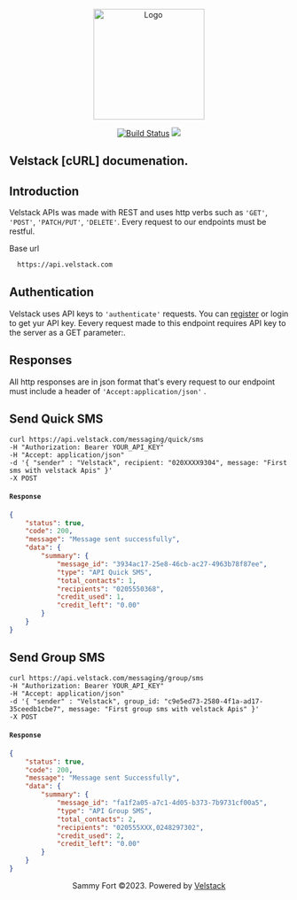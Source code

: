 <p align="center"><a href="https://mnotify.com" target="_blank"><img src="https://dashboard.velstack.com/build/images/velstack/logo-white.png" width="200" alt="  Logo"></a></p>

<p align="center">
<a href="https://github.com/sammyfort/mNotify-laravel"><img src="https://img.shields.io/badge/%3C%2F%3E-cURL%20-blue" alt="Build Status"></a>
<a href="https://packagist.org/packages/velstack/mnotify"><img src="https://img.shields.io/github/license/sammyfort/mNotify-laravel"></a>

 

</p>
 

## Velstack [cURL] documenation.

## Introduction
Velstack APIs was made with REST and uses http verbs such as `'GET'`, `'POST'`, `'PATCH/PUT'`, `'DELETE'`. Every request to our endpoints must be restful.

Base url
```bash
  https://api.velstack.com
```

## Authentication

Velstack uses API keys to `'authenticate'` requests. You can [register](https://dashboard.velstack.com/) or login to get yur API key.
Eevery request made to this endpoint requires API key to the server as a GET parameter:.   

## Responses

All http responses are in json format that's every request to our endpoint must include a header of `'Accept:application/json'` .   

 
## Send Quick SMS

```shell
curl https://api.velstack.com/messaging/quick/sms
-H "Authorization: Bearer YOUR_API_KEY"
-H "Accept: application/json"
-d '{ "sender" : "Velstack", recipient: "020XXXX9304", message: "First sms with velstack Apis" }'
-X POST

```
 
 
 
 

#### `Response`
```json
{
    "status": true,
    "code": 200,
    "message": "Message sent successfully",
    "data": {
        "summary": {
            "message_id": "3934ac17-25e8-46cb-ac27-4963b78f87ee",
            "type": "API Quick SMS",
            "total_contacts": 1,
            "recipients": "0205550368",
            "credit_used": 1,
            "credit_left": "0.00"
        }
    }
}

```
 
 
  
## Send Group SMS

```shell
curl https://api.velstack.com/messaging/group/sms
-H "Authorization: Bearer YOUR_API_KEY"
-H "Accept: application/json"
-d '{ "sender" : "Velstack", group_id: "c9e5ed73-2580-4f1a-ad17-35ceedb1cbe7", message: "First group sms with velstack Apis" }'
-X POST

```
 
 
 
 

#### `Response`
```json
{
    "status": true,
    "code": 200,
    "message": "Message sent Successfully",
    "data": {
        "summary": {
            "message_id": "fa1f2a05-a7c1-4d05-b373-7b9731cf00a5",
            "type": "API Group SMS",
            "total_contacts": 2,
            "recipients": "020555XXX,0248297302",
            "credit_used": 2,
            "credit_left": "0.00"
        }
    }
}

```
  
<p align="center">
  Sammy Fort ©2023. Powered by <a href="https://velstack.com/">Velstack</a>
</p>
